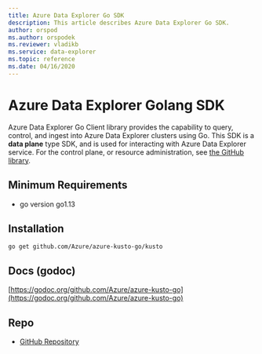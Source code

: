 ```yaml
---
title: Azure Data Explorer Go SDK
description: This article describes Azure Data Explorer Go SDK.
author: orspod
ms.author: orspodek
ms.reviewer: vladikb
ms.service: data-explorer
ms.topic: reference
ms.date: 04/16/2020
---
```


# Azure Data Explorer Golang SDK

Azure Data Explorer Go Client library provides the capability to query, control, and ingest into Azure Data Explorer clusters using Go. 
This SDK is a **data plane** type SDK, and is used for interacting with Azure Data Explorer service. For the control plane, or resource administration, see [the GitHub library](https://github.com/Azure/azure-sdk-for-go/tree/master/services/kusto/mgmt).

## Minimum Requirements

* go version go1.13

## Installation

`go get github.com/Azure/azure-kusto-go/kusto`

## Docs (godoc)

[https://godoc.org/github.com/Azure/azure-kusto-go](https://godoc.org/github.com/Azure/azure-kusto-go)

## Repo

* [GitHub Repository](https://github.com/Azure/azure-kusto-go)
